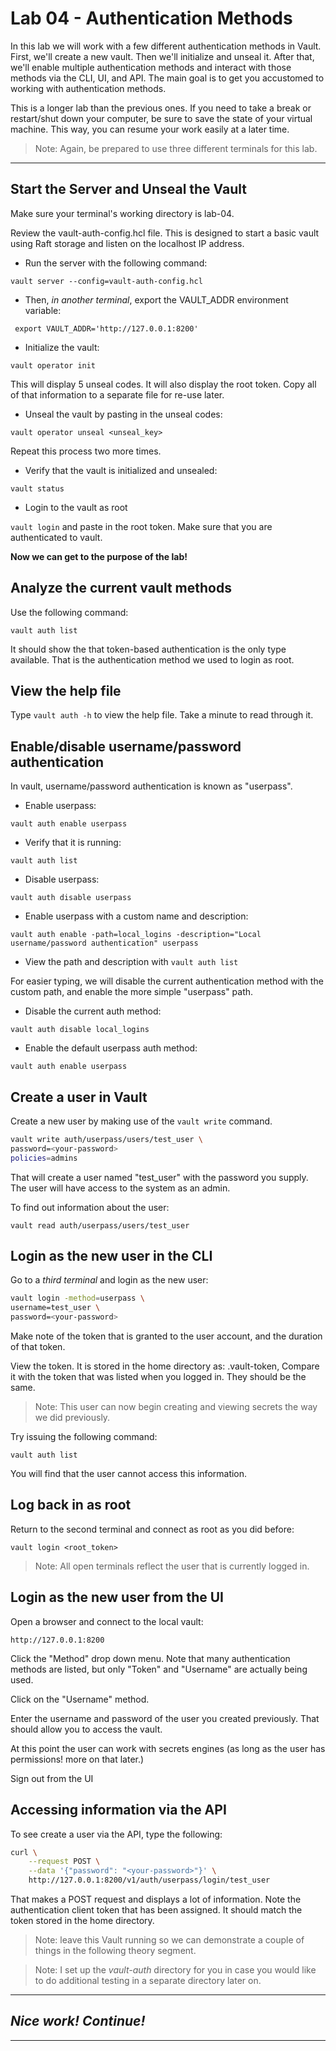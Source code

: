 # Lab 04 - Authentication Methods

In this lab we will work with a few different authentication methods in Vault. First, we'll create a new vault. Then we'll initialize and unseal it. After that, we'll enable multiple authentication methods and interact with those methods via the CLI, UI, and API. The main goal is to get you accustomed to working with authentication methods.

This is a longer lab than the previous ones. If you need to take a break or restart/shut down your computer, be sure to save the state of your virtual machine. This way, you can resume your work easily at a later time.

> Note: Again, be prepared to use three different terminals for this lab. 

---

## Start the Server and Unseal the Vault
Make sure your terminal's working directory is lab-04. 

Review the vault-auth-config.hcl file. This is designed to start a basic vault using Raft storage and listen on the localhost IP address. 

- Run the server with the following command:

`vault server --config=vault-auth-config.hcl`

- Then, *in another terminal*, export the VAULT_ADDR environment variable:

` export VAULT_ADDR='http://127.0.0.1:8200'`

- Initialize the vault:

`vault operator init`

This will display 5 unseal codes. It will also display the root token. Copy all of that information to a separate file for re-use later.

- Unseal the vault by pasting in the unseal codes:

`vault operator unseal <unseal_key>`

Repeat this process two more times.

- Verify that the vault is initialized and unsealed:

`vault status`

- Login to the vault as root

`vault login` and paste in the root token. Make sure that you are authenticated to vault.

**Now we can get to the purpose of the lab!**

## Analyze the current vault methods
Use the following command:

`vault auth list`

It should show the that token-based authentication is the only type available. That is the authentication method we used to login as root.

## View the help file
Type `vault auth -h` to view the help file. Take a minute to read through it.

## Enable/disable username/password authentication
In vault, username/password authentication is known as "userpass". 

- Enable userpass:

`vault auth enable userpass`

- Verify that it is running: 
 
`vault auth list`

- Disable userpass:

`vault auth disable userpass`

- Enable userpass with a custom name and description:

`vault auth enable -path=local_logins -description="Local username/password authentication" userpass`

- View the path and description with `vault auth list`

For easier typing, we will disable the current authentication method with the custom path, and enable the more simple "userpass" path.

- Disable the current auth method:

`vault auth disable local_logins`

- Enable the default userpass auth method:

`vault auth enable userpass`

## Create a user in Vault
Create a new user by making use of the `vault write` command.

```bash
vault write auth/userpass/users/test_user \
password=<your-password>
policies=admins
```

That will create a user named "test_user" with the password you supply. The user will have access to the system as an admin.

To find out information about the user:

`vault read auth/userpass/users/test_user`

## Login as the new user in the CLI
Go to a *third terminal* and login as the new user:

```bash
vault login -method=userpass \
username=test_user \
password=<your-password>
```

Make note of the token that is granted to the user account, and the duration of that token.

View the token. It is stored in the home directory as:
  .vault-token, 
Compare it with the token that was listed when you logged in. They should be the same.

> Note: This user can now begin creating and viewing secrets the way we did previously.

Try issuing the following command:

`vault auth list`

You will find that the user cannot access this information.

## Log back in as root
Return to the second terminal and connect as root as you did before:

`vault login <root_token>`

> Note: All open terminals reflect the user that is currently logged in.

## Login as the new user from the UI
Open a browser and connect to the local vault:

`http://127.0.0.1:8200`

Click the "Method" drop down menu. Note that many authentication methods are listed, but only "Token" and "Username" are actually being used.

Click on the "Username" method.

Enter the username and password of the user you created previously. That should allow you to access the vault.

At this point the user can work with secrets engines (as long as the user has permissions! more on that later.)

Sign out from the UI

## Accessing information via the API
To see create a user via the API, type the following:

```bash
curl \
    --request POST \
    --data '{"password": "<your-password>"}' \
    http://127.0.0.1:8200/v1/auth/userpass/login/test_user 
```

That makes a POST request and displays a lot of information.
Note the authentication client token that has been assigned. It should match the token stored in the home directory.

> Note: leave this Vault running so we can demonstrate a couple of things in the following theory segment.

> Note: I set up the *vault-auth* directory for you in case you would like to do additional testing in a separate directory later on.

---
## *Nice work! Continue!*
---
